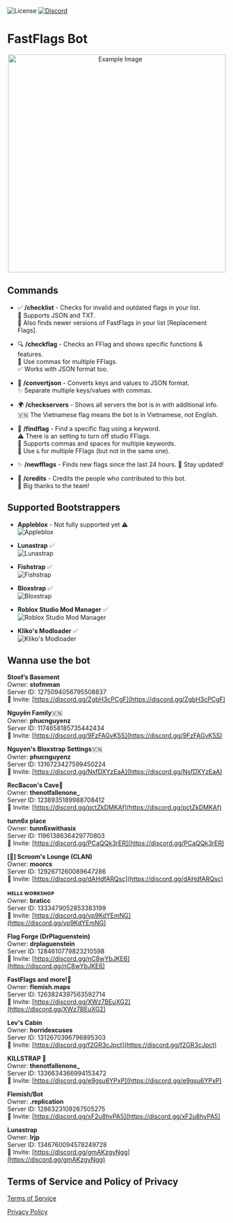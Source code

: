  ![License](https://img.shields.io/badge/License-ARR-blue?style=plastic&labelColor=white) [![Discord](https://img.shields.io/discord/1286323109267505275?style=plastic&logo=discord&label=Discord&labelColor=white&color=blue)](https://discord.gg/xF2u8hvPA5)

# FastFlags Bot

<p align="center">
  <img src="https://media.discordapp.net/attachments/1286964336350335040/1359813430449537174/image_161.png?ex=67f8d871&is=67f786f1&hm=c072edf10888e4769842da88f90423be358b3ccaa8f7e9620ead670d9cf1b9bb&=&format=webp&quality=lossless&width=536&height=72" alt="Example Image" width="500">
</p>



## Commands

- ✅ **/checklist** - Checks for invalid and outdated flags in your list.  
  📄 Supports JSON and TXT.  
  🔄 Also finds newer versions of FastFlags in your list [Replacement Flags].

- 🔍 **/checkflag** - Checks an FFlag and shows specific functions & features.  
  📝 Use commas for multiple FFlags.  
  ✅ Works with JSON format too.

- 🔄 **/convertjson** - Converts keys and values to JSON format.  
  ✨ Separate multiple keys/values with commas.

- 🌍 **/checkservers** - Shows all servers the bot is in with additional info.  
  🇻🇳 The Vietnamese flag means the bot is in Vietnamese, not English.

- 🔎 **/findflag** - Find a specific flag using a keyword.  
  ⚠️ There is an setting to turn off studio FFlags.  
  🔢 Supports commas and spaces for multiple keywords.  
  🔗 Use `&` for multiple FFlags (but not in the same one).

- ✨ **/newfflags** - Finds new flags since the last 24 hours.
  🔔 Stay updated!

- 👏 **/credits** - Credits the people who contributed to this bot.  
  🙌 Big thanks to the team!


## Supported Bootstrappers
 
 
 
- **Appleblox** - Not fully supported yet ⚠️  
  ![Appleblox](https://media.discordapp.net/attachments/1287070251187703831/1359823672252170281/download_3.png?ex=67f8e1fb&is=67f7907b&hm=47264ae033e7a22e2ac6af17e38e91d608004e577367465998c9a0310df446d2&=&format=webp&quality=lossless&width=64&height=64)

- **Lunastrap** ✅  
  ![Lunastrap](https://media.discordapp.net/attachments/1287070251187703831/1359851962174279782/Lunastrap.png?ex=67f8fc54&is=67f7aad4&hm=f73993e8ff859d6a2c96ad9c4fa27aff87724ca5427f196bd86141b015992351&=&format=webp&quality=lossless&width=64&height=64)

- **Fishstrap** ✅  
  ![Fishstrap](https://media.discordapp.net/attachments/1287070251187703831/1359823672759812256/download_1.png?ex=67f8e1fb&is=67f7907b&hm=4fd0581f37b9003f4cebdd3f80a78ca9713531933cc04896e5d25602eebf423b&=&format=webp&quality=lossless&width=64&height=64)

- **Bloxstrap** ✅  
  ![Bloxstrap](https://media.discordapp.net/attachments/1287070251187703831/1359823671916761159/download_4.png?ex=67f8e1fb&is=67f7907b&hm=6b171b399d5a125cf5d4d3246428e99d2b8999f488162a828053fab508e43775&=&format=webp&quality=lossless&width=64&height=64)

- **Roblox Studio Mod Manager** ✅  
  ![Roblox Studio Mod Manager](https://media.discordapp.net/attachments/1287070251187703831/1359823671501520906/download_5.png?ex=67f8e1fb&is=67f7907b&hm=be19c4b00e476b2c6179163adfeb73ab885566a9bb7efe11e7f67b32e7ca260f&=&format=webp&quality=lossless&width=64&height=64)

- **Kliko's Modloader** ✅  
  ![Kliko's Modloader](https://media.discordapp.net/attachments/1287070251187703831/1359877894247153744/206222821.png?ex=67f9147b&is=67f7c2fb&hm=c47baf07b9f6b2e9473c225e79d7d52f85e3a7f301da3559fa6e412a1f826539&=&format=webp&quality=lossless&width=64&height=64)




## Wanna use the bot
**__Stoof’s Basement__**  
Owner: **stofmman**  
Server ID: 1275094056795508837  
🔗 Invite: [https://discord.gg/ZgbH3cPCgF](https://discord.gg/ZgbH3cPCgF)

**__Nguyên Family__**🇻🇳    
Owner: **phucnguyenz**  
Server ID: 1174658185735442434  
🔗 Invite: [https://discord.gg/9FzFAGvK5S](https://discord.gg/9FzFAGvK5S)

**__Nguyen's Bloxstrap Settings__**🇻🇳  
Owner: **phucnguyenz**  
Server ID: 1316723427599450224  
🔗 Invite: [https://discord.gg/NsfDXYzEaA](https://discord.gg/NsfDXYzEaA)

**__RecBacon's Cave💫__**  
Owner: **thenotfallenone_**  
Server ID: 1238935189988708412  
🔗 Invite: [https://discord.gg/pctZkDMKAf](https://discord.gg/pctZkDMKAf)

**__tunn6x place__**  
Owner: **tunn6xwithasix**  
Server ID: 1196138636429770803  
🔗 Invite: [https://discord.gg/PCaQQk3rER](https://discord.gg/PCaQQk3rER)

**__[🥥] Scroom's Lounge (CLAN)__**  
Owner: **moorcs**  
Server ID: 1292671260089647286  
🔗 Invite: [https://discord.gg/dAHdfARQsc](https://discord.gg/dAHdfARQsc)

**__ʜᴇʟʟꜱ ᴡᴏʀᴋꜱʜᴏᴘ__**   
Owner: **braticc**  
Server ID: 1333479052853383199  
🔗 Invite: [https://discord.gg/vp9KdYEmNG](https://discord.gg/vp9KdYEmNG)

**__Flag Forge (DrPlaguenstein)__**  
Owner: **drplaguenstein**  
Server ID: 1284610779823210598  
🔗 Invite: [https://discord.gg/nC8wYbJKE6](https://discord.gg/nC8wYbJKE6)

**__FastFlags and more!🔮__**  
Owner: **flemish.maps**  
Server ID: 1263824397563592714  
🔗 Invite: [https://discord.gg/XWz7BEuXG2](https://discord.gg/XWz7BEuXG2)

**__Lev's Cabin__**  
Owner: **horridexcuses**  
Server ID: 1312670396796895303  
🔗 Invite: [https://discord.gg/f2GR3cJpct](https://discord.gg/f2GR3cJpct)

**__KILLSTRAP 🔪__**  
Owner: **thenotfallenone_**  
Server ID: 1336634366994153472  
🔗 Invite: [https://discord.gg/e9gsu6YPxP](https://discord.gg/e9gsu6YPxP)

**__Flemish/Bot__**  
Owner: **.replication**  
Server ID: 1286323109267505275  
🔗 Invite: [https://discord.gg/xF2u8hvPA5](https://discord.gg/xF2u8hvPA5)

**__Lunastrap__**  
Owner: **lrjp**  
Server ID: 1346760094578249728  
🔗 Invite: [https://discord.gg/gmAKzgyNgg](https://discord.gg/gmAKzgyNgg)


## Terms of Service and Policy of Privacy

[Terms of Service](https://github.com/Fast-Flags/Terms-of-Service/blob/main/TERMS_OF_SERVICE.md)

[Privacy Policy](https://github.com/Fast-Flags/FastFlags/blob/main/PRIVACY_POLICY.md)

